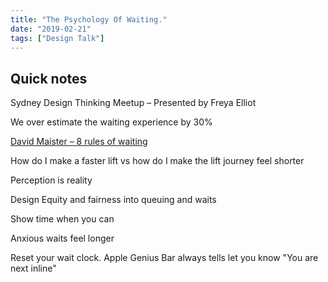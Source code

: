 ```yaml
---
title: "The Psychology Of Waiting."
date: "2019-02-21"
tags: ["Design Talk"]
---
```


## Quick notes

Sydney Design Thinking Meetup – Presented by Freya Elliot

We over estimate the waiting experience by 30%

[David Maister – 8 rules of waiting](https://davidmaister.com/articles/the-psychology-of-waiting-lines/)

How do I make a faster lift vs how do I make the lift journey feel shorter

Perception is reality

Design Equity and fairness into queuing and waits

Show time when you can

Anxious waits feel longer

Reset your wait clock. Apple Genius Bar always tells let you know "You are next inline"
